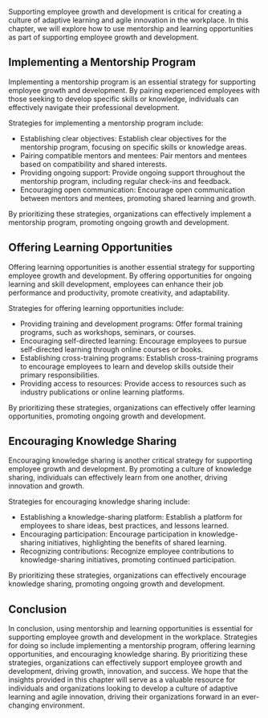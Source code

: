 
Supporting employee growth and development is critical for creating a culture of adaptive learning and agile innovation in the workplace. In this chapter, we will explore how to use mentorship and learning opportunities as part of supporting employee growth and development.

Implementing a Mentorship Program
---------------------------------

Implementing a mentorship program is an essential strategy for supporting employee growth and development. By pairing experienced employees with those seeking to develop specific skills or knowledge, individuals can effectively navigate their professional development.

Strategies for implementing a mentorship program include:

* Establishing clear objectives: Establish clear objectives for the mentorship program, focusing on specific skills or knowledge areas.
* Pairing compatible mentors and mentees: Pair mentors and mentees based on compatibility and shared interests.
* Providing ongoing support: Provide ongoing support throughout the mentorship program, including regular check-ins and feedback.
* Encouraging open communication: Encourage open communication between mentors and mentees, promoting shared learning and growth.

By prioritizing these strategies, organizations can effectively implement a mentorship program, promoting ongoing growth and development.

Offering Learning Opportunities
-------------------------------

Offering learning opportunities is another essential strategy for supporting employee growth and development. By offering opportunities for ongoing learning and skill development, employees can enhance their job performance and productivity, promote creativity, and adaptability.

Strategies for offering learning opportunities include:

* Providing training and development programs: Offer formal training programs, such as workshops, seminars, or courses.
* Encouraging self-directed learning: Encourage employees to pursue self-directed learning through online courses or books.
* Establishing cross-training programs: Establish cross-training programs to encourage employees to learn and develop skills outside their primary responsibilities.
* Providing access to resources: Provide access to resources such as industry publications or online learning platforms.

By prioritizing these strategies, organizations can effectively offer learning opportunities, promoting ongoing growth and development.

Encouraging Knowledge Sharing
-----------------------------

Encouraging knowledge sharing is another critical strategy for supporting employee growth and development. By promoting a culture of knowledge sharing, individuals can effectively learn from one another, driving innovation and growth.

Strategies for encouraging knowledge sharing include:

* Establishing a knowledge-sharing platform: Establish a platform for employees to share ideas, best practices, and lessons learned.
* Encouraging participation: Encourage participation in knowledge-sharing initiatives, highlighting the benefits of shared learning.
* Recognizing contributions: Recognize employee contributions to knowledge-sharing initiatives, promoting continued participation.

By prioritizing these strategies, organizations can effectively encourage knowledge sharing, promoting ongoing growth and development.

Conclusion
----------

In conclusion, using mentorship and learning opportunities is essential for supporting employee growth and development in the workplace. Strategies for doing so include implementing a mentorship program, offering learning opportunities, and encouraging knowledge sharing. By prioritizing these strategies, organizations can effectively support employee growth and development, driving growth, innovation, and success. We hope that the insights provided in this chapter will serve as a valuable resource for individuals and organizations looking to develop a culture of adaptive learning and agile innovation, driving their organizations forward in an ever-changing environment.
